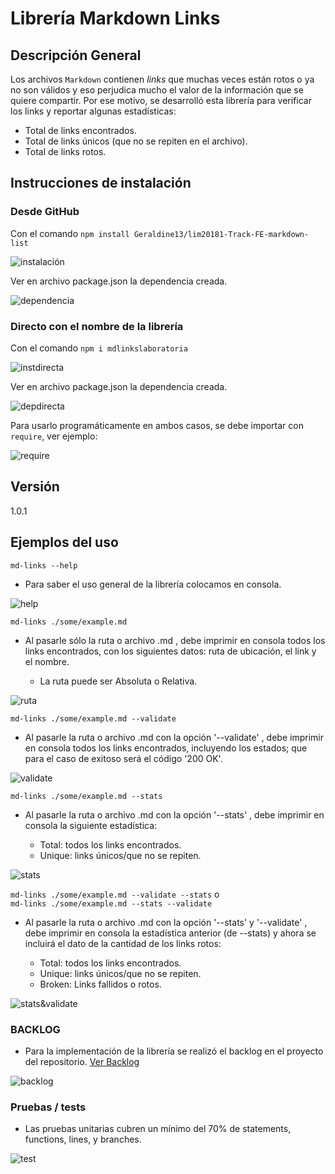 # Librería Markdown Links


## Descripción General

Los archivos `Markdown` contienen _links_ que muchas veces están rotos o ya no son 
válidos y eso perjudica mucho el valor de la información que se quiere compartir.
Por ese motivo, se desarrolló esta librería para verificar los links y reportar
algunas estadísticas:

- Total de links encontrados.
- Total de links únicos (que no se repiten en el archivo).
- Total de links rotos.

## Instrucciones de instalación

### Desde GitHub

Con el comando `npm install Geraldine13/lim20181-Track-FE-markdown-list`

![instalación](https://s15.postimg.cc/5vfotzvhn/instalaci_n.png)

Ver en archivo package.json la dependencia creada.

![dependencia](https://s15.postimg.cc/u88mlqqcr/Dependencia.png)

### Directo con el nombre de la librería

Con el comando `npm i mdlinkslaboratoria`

![instdirecta](https://s15.postimg.cc/uz1crosrv/instdirect.png)

Ver en archivo package.json la dependencia creada.

![depdirecta](https://s15.postimg.cc/tjzs2z74b/depdirect.png)

Para usarlo programáticamente en ambos casos, se debe importar con `require`, ver ejemplo:

![require](https://s15.postimg.cc/owybepw7v/require.png)

## Versión

1.0.1

## Ejemplos del uso

`md-links --help`
- Para saber el uso general de la librería colocamos en consola.

![help](https://s15.postimg.cc/5k2tufm9n/help.png)

`md-links ./some/example.md`
- Al pasarle sólo la ruta o archivo .md , debe imprimir en consola todos los links encontrados, con los siguientes datos: ruta de ubicación, el link y el nombre.

  * La ruta puede ser Absoluta o Relativa.

![ruta](https://s15.postimg.cc/9uhhqgu23/ruta.png)

`md-links ./some/example.md --validate`
- Al pasarle la ruta o archivo .md con la opción '--validate' , debe imprimir en consola todos los links encontrados, incluyendo los estados; que para el caso de exitoso será el código '200 OK'.

![validate](https://s15.postimg.cc/ehnjs6zej/validate.png)

`md-links ./some/example.md --stats`
- Al pasarle la ruta o archivo .md con la opción '--stats' , debe imprimir en consola la siguiente estadística:

  * Total: todos los links encontrados.
  * Unique: links únicos/que no se repiten. 


![stats](https://s15.postimg.cc/d3vwwi2ln/stats.png)

`md-links ./some/example.md --validate --stats` o  
`md-links ./some/example.md --stats --validate`
- Al pasarle la ruta o archivo .md con la opción '--stats' y '--validate' , debe imprimir en consola la estadística anterior (de --stats) y ahora se incluirá el dato de la cantidad de los links rotos:

  * Total: todos los links encontrados.
  * Unique: links únicos/que no se repiten. 
  * Broken: Links fallidos o rotos.

![stats&validate](https://s15.postimg.cc/l9dyv419n/statsyvalidate.png)

### BACKLOG

- Para la implementación de la librería se realizó el backlog en el proyecto del repositorio. [Ver Backlog](https://github.com/Geraldine13/lim20181-Track-FE-markdown-list/projects/1)

![backlog](https://s15.postimg.cc/hsgi5pc3v/backlog.png)

### Pruebas / tests

- Las pruebas unitarias cubren un mínimo del 70% de statements, functions,
      lines, y branches.

![test](https://s15.postimg.cc/nfcv379hn/test.png)